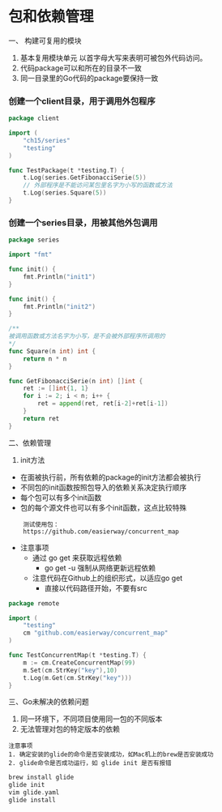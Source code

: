 # 包和依赖管理
一、 构建可复用的模块
1. 基本复用模块单元
    以首字母大写来表明可被包外代码访问。
2. 代码package可以和所在的目录不一致
3. 同一目录里的Go代码的package要保持一致

### 创建一个client目录，用于调用外包程序
```go
package client

import (
	"ch15/series"
	"testing"
)

func TestPackage(t *testing.T) {
	t.Log(series.GetFibonacciSerie(5))
	// 外部程序是不能访问某包里名字为小写的函数或方法
	t.Log(series.Square(5))
}
```

### 创建一个series目录，用被其他外包调用
```go
package series

import "fmt"

func init() {
	fmt.Println("init1")
}

func init() {
	fmt.Println("init2")
}

/**
被调用函数或方法名字为小写，是不会被外部程序所调用的
*/
func Square(n int) int {
	return n * n
}

func GetFibonacciSerie(n int) []int {
	ret := []int{1, 1}
	for i := 2; i < n; i++ {
		ret = append(ret, ret[i-2]+ret[i-1])
	}
	return ret
}
```

二、依赖管理
1. init方法

* 在面被执行前，所有依赖的package的init方法都会被执行
* 不同包的init函数按照包导入的依赖关系决定执行顺序
* 每个包可以有多个init函数
* 包的每个源文件也可以有多个init函数，这点比较特殊

```
    测试使用包：
    https://github.com/easierway/concurrent_map
```

* 注意事项
    - 通过 go get 来获取远程依赖
        - go get -u 强制从网络更新远程依赖
    - 注意代码在Github上的组织形式，以适应go get
        - 直接以代码路径开始，不要有src

```go
package remote

import (
	"testing"
	cm "github.com/easierway/concurrent_map"
)

func TestConcurrentMap(t *testing.T) {
	m := cm.CreateConcurrentMap(99)
	m.Set(cm.StrKey("key"),10)
	t.Log(m.Get(cm.StrKey("key")))
}

```

三、Go未解决的依赖问题
1. 同一环境下，不同项目使用同一包的不同版本
2. 无法管理对包的特定版本的依赖

```
注意事项
1. 确定安装的glide的命令是否安装成功，如Mac机上的brew是否安装成功
2. glide命令是否成功运行，如 glide init 是否有报错
```

```go
brew install glide
glide init
vim glide.yaml
glide install
```
